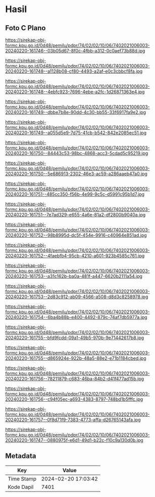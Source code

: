 # Hasil

## Foto C Plano

https://sirekap-obj-formc.kpu.go.id/0d48/pemilu/pdpr/74/02/02/10/06/7402021006003-20240220-161746--03b05d67-8f0c-4fbb-a312-0c0aef73b88d.jpg

https://sirekap-obj-formc.kpu.go.id/0d48/pemilu/pdpr/74/02/02/10/06/7402021006003-20240220-161748--a1128b08-cf80-4493-a2af-e0c3cbbcf8fa.jpg

https://sirekap-obj-formc.kpu.go.id/0d48/pemilu/pdpr/74/02/02/10/06/7402021006003-20240220-161748--4ebfc923-7696-4ebe-a2fc-1d26871363e4.jpg

https://sirekap-obj-formc.kpu.go.id/0d48/pemilu/pdpr/74/02/02/10/06/7402021006003-20240220-161749--dbbe7b8e-90dd-4c30-bb55-33f6917fa9e2.jpg

https://sirekap-obj-formc.kpu.go.id/0d48/pemilu/pdpr/74/02/02/10/06/7402021006003-20240220-161749--a055d5e9-7d75-41cb-b542-842e2085ec51.jpg

https://sirekap-obj-formc.kpu.go.id/0d48/pemilu/pdpr/74/02/02/10/06/7402021006003-20240220-161750--84443c53-98bc-4868-acc3-5cdad5c95219.jpg

https://sirekap-obj-formc.kpu.go.id/0d48/pemilu/pdpr/74/02/02/10/06/7402021006003-20240220-161750--5e686913-2302-46e3-ac59-a286aaeb47a0.jpg

https://sirekap-obj-formc.kpu.go.id/0d48/pemilu/pdpr/74/02/02/10/06/7402021006003-20240220-161751--485cc350-f56b-4e99-9c5c-d5991c95b1d7.jpg

https://sirekap-obj-formc.kpu.go.id/0d48/pemilu/pdpr/74/02/02/10/06/7402021006003-20240220-161751--7e7ad329-e655-4a6e-81a2-df2800b9040a.jpg

https://sirekap-obj-formc.kpu.go.id/0d48/pemilu/pdpr/74/02/02/10/06/7402021006003-20240220-161752--98b8995d-dc5f-454e-9916-c40964e851ad.jpg

https://sirekap-obj-formc.kpu.go.id/0d48/pemilu/pdpr/74/02/02/10/06/7402021006003-20240220-161752--4faebfb4-95cb-4210-a601-923b4585c761.jpg

https://sirekap-obj-formc.kpu.go.id/0d48/pemilu/pdpr/74/02/02/10/06/7402021006003-20240220-161753--a31c162b-ba0a-481f-a447-6620b2111a54.jpg

https://sirekap-obj-formc.kpu.go.id/0d48/pemilu/pdpr/74/02/02/10/06/7402021006003-20240220-161753--2d83c912-ab09-4566-a508-d8d3c8258978.jpg

https://sirekap-obj-formc.kpu.go.id/0d48/pemilu/pdpr/74/02/02/10/06/7402021006003-20240220-161754--6ba4b88b-e400-4492-879c-74af7db5977a.jpg

https://sirekap-obj-formc.kpu.go.id/0d48/pemilu/pdpr/74/02/02/10/06/7402021006003-20240220-161755--bfd9fcdd-09a1-49b5-970b-9e71442617b8.jpg

https://sirekap-obj-formc.kpu.go.id/0d48/pemilu/pdpr/74/02/02/10/06/7402021006003-20240220-161755--d865924e-922b-48a5-88e2-e71b1184cbed.jpg

https://sirekap-obj-formc.kpu.go.id/0d48/pemilu/pdpr/74/02/02/10/06/7402021006003-20240220-161756--78211879-c683-46ba-84b2-d41f477ad15b.jpg

https://sirekap-obj-formc.kpu.go.id/0d48/pemilu/pdpr/74/02/02/10/06/7402021006003-20240220-161756--c94f05ec-a693-4383-8797-748bd1b5fffc.jpg

https://sirekap-obj-formc.kpu.go.id/0d48/pemilu/pdpr/74/02/02/10/06/7402021006003-20240220-161757--0f8d71f9-7383-4773-affa-d26765143afa.jpg

https://sirekap-obj-formc.kpu.go.id/0d48/pemilu/pdpr/74/02/02/10/06/7402021006003-20240220-161747--0880975f-e6d1-49d1-b22c-f10c9a130d0b.jpg


## Metadata

| Key        | Value               |
| ---------- | ------------------- |
| Time Stamp | 2024-02-20 17:03:42 |
| Kode Dapil | 7401                |



